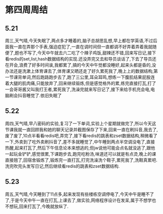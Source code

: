 # 第四周周结

## 5.21
  周三,天气晴,今天失眠了,两点多才睡着的,脑子总胡思乱想,早上都在学英语,不过后面我一直在弄那个手表,强迫症犯了,一直在调时间但一直都调不好弄着弄着我就随便了,题也不写了,今天中午就去六二吃了个辣子鸡饭,甜辣还不错,回来写日记,接下看redis的set,list,hash数据结构的实现.还没弄完又去和导员谈话了,下去了导员还在开会,浪费了好多时间诶,我都累了,搞的今天中午觉都没睡好,起来头都是昏的,没办法还是洗漱上体育课去了,体育课又晒还走了好久累死我了,晚上上的数据结构,第一节课背单词,然后跑路跑步去了,跑了三公里,耳朵耳鸣,想练一下腹肌结果屁股连着大腿的肌肉痛,只能放弃了,回来继续锻炼,但是感觉格外的累,练完直接打瓦,打了一会哥哥酱又叫我打王者,累死我了,洗澡完就来写日记了,接下来给手机充会电,电脑刷会抖音睡觉了.依旧失眠了
## 5.22
  周四,天气晴,早八密码的实验,复习了一下单词,实验上个星期就做完了,所以今天这节课我就一直回顾我和她的聊天记录并截图保存了下来,回来一直在刷抖音,我去了,废了废了,10点半看看redis吧,弄完了,接下看redis的跳表和zset数据结构,稍微看了一下,外卖到了吃外卖刷抖音了,差不多就睡觉了,中午睡到两点半空调没电了,直接热醒,起来打瓦了,然后下午信息论本来想逃的,但jw说他可能会点名就没逃了,跟他一起玩金铲铲,感觉很累,下课跑步去,跑完吃粉汤,味道还可以就是有点烫,晚上的课直接翘了,回宿舍锻炼了,锻炼完一直打瓦,打完洗澡洗个鞋子,累死我了,洗鞋真累吧.洗完吹完头发写日记,然后继续看redis的跳表和zset数据结构.
## 5.23
  周五,天气晴,今天睡到了11点多,起来发现有些楼栋空调停电了,今天中午是睡不了了,于是今天中午一直在打瓦,上课去了,做实验,网络程序设计在发呆,属于不想学也不想玩,回来打瓦了,今晚就放纵了.